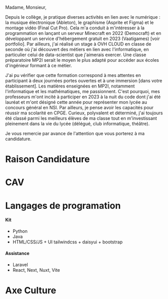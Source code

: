 Madame, Monsieur,

Depuis le collège, je pratique diverses activités en lien avec le numérique : la musique électronique (Ableton), le graphisme (Asprite et Figma) et le montage vidéo (Final Cut Pro). Cela m'a conduit à m'intéresser à la programmation en lançant un serveur Minecraft en 2022 (Democraft) et en développant un service d'hébergement gratuit en 2023 (Vaatigames) [voir portfolio]. Par ailleurs, j'ai réalisé un stage à OVH CLOUD en classe de seconde où j'ai découvert des métiers en lien avec 
l'informatique, en particulier celui de data-scientist que j'aimerais exercer. Une classe préparatoire MP2I serait le moyen le plus adapté pour accéder aux écoles d'ingénieur formant à ce métier.

J'ai pu vérifier que cette formation correspond à mes attentes en participant à deux journées portes ouvertes et à une immersion [dans votre établissement]. Les matières enseignées en MP2I, notamment l'informatique et les mathématiques, me passionnent. C'est pourquoi, mes professeurs m'ont incité à participer en 2023 à la nuit du code dont j'ai été lauréat et m'ont désigné cette année pour représenter mon lycée au concours général en NSI. Par ailleurs, je pense avoir les capacités pour réussir ma scolarité en CPGE. Curieux, polyvalent et déterminé, j'ai toujours été classé parmi les meilleurs élèves de ma classe tout en m'investissant pleinement dans la vie du lycée (délégué, club informatique, théâtre).

Je vous remercie par avance de l'attention que vous porterez à ma candidature.

# Raison Candidature
# CAV
# Langages de programation
#### Kit
- Python
- Java
- HTML/CSS/JS + UI tailwindcss + daisyui + bootstrap
#### Assistance
- Laravel
- React, Next, Nuxt, Vite

# Axe Culture